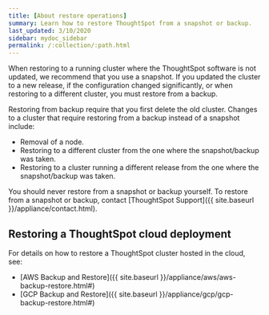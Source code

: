 ```yaml
---
title: [About restore operations]
summary: Learn how to restore ThoughtSpot from a snapshot or backup.
last_updated: 3/10/2020
sidebar: mydoc_sidebar
permalink: /:collection/:path.html
---
```

When restoring to a running cluster where the ThoughtSpot software is not updated, we recommend that you use a snapshot. If you updated the cluster to a new release, if the configuration changed significantly, or when restoring to a different cluster, you must restore from a backup.

Restoring from backup require that you first delete the old cluster. Changes to a cluster that require restoring from a backup instead of a snapshot include:

-   Removal of a node.
-   Restoring to a different cluster from the one where the snapshot/backup was taken.
-   Restoring to a cluster running a different release from the one where the snapshot/backup was taken.

You should never restore from a snapshot or backup yourself. To restore from a snapshot or backup, contact [ThoughtSpot Support]({{ site.baseurl }}/appliance/contact.html).

## Restoring a ThoughtSpot cloud deployment

For details on how to restore a ThoughtSpot cluster hosted in the cloud, see:
- [AWS Backup and Restore]({{ site.baseurl }}/appliance/aws/aws-backup-restore.html#)
- [GCP Backup and Restore]({{ site.baseurl }}/appliance/gcp/gcp-backup-restore.html#)
